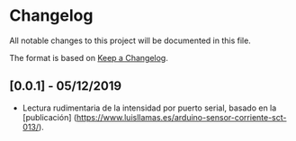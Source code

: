 # Changelog
All notable changes to this project will be documented in this file.

The format is based on [Keep a Changelog](https://keepachangelog.com/en/1.0.0/).

## [0.0.1] - 05/12/2019

- Lectura rudimentaria de la intensidad por puerto serial, basado en la [publicación] (https://www.luisllamas.es/arduino-sensor-corriente-sct-013/).